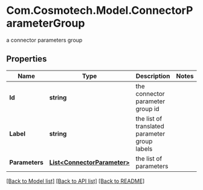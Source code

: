 # Com.Cosmotech.Model.ConnectorParameterGroup
a connector parameters group

## Properties

Name | Type | Description | Notes
------------ | ------------- | ------------- | -------------
**Id** | **string** | the connector parameter group id | 
**Label** | **string** | the list of translated parameter group labels | 
**Parameters** | [**List&lt;ConnectorParameter&gt;**](ConnectorParameter.md) | the list of parameters | 

[[Back to Model list]](../README.md#documentation-for-models) [[Back to API list]](../README.md#documentation-for-api-endpoints) [[Back to README]](../README.md)

